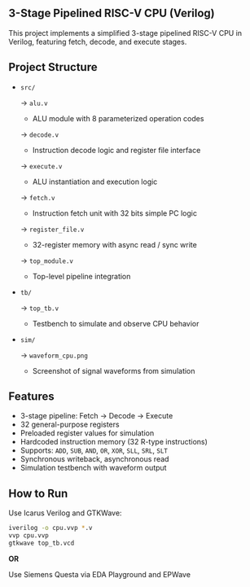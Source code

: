 ## 3-Stage Pipelined RISC-V CPU (Verilog)

This project implements a simplified 3-stage pipelined RISC-V CPU in Verilog, featuring fetch, decode, and execute stages.

## Project Structure

- `src/`
  
  → `alu.v`
    - ALU module with 8 parameterized operation codes

  → `decode.v`  
    - Instruction decode logic and register file interface

  → `execute.v`  
    - ALU instantiation and execution logic

  → `fetch.v`  
    - Instruction fetch unit with 32 bits simple PC logic

  → `register_file.v`  
    - 32-register memory with async read / sync write

  → `top_module.v`  
    - Top-level pipeline integration

- `tb/`

  → `top_tb.v`  
    - Testbench to simulate and observe CPU behavior

- `sim/`

  → `waveform_cpu.png`  
    - Screenshot of signal waveforms from simulation

## Features

- 3-stage pipeline: Fetch → Decode → Execute
- 32 general-purpose registers
- Preloaded register values for simulation
- Hardcoded instruction memory (32 R-type instructions)
- Supports: `ADD`, `SUB`, `AND`, `OR`, `XOR`, `SLL`, `SRL`, `SLT`
- Synchronous writeback, asynchronous read
- Simulation testbench with waveform output

## How to Run

Use Icarus Verilog and GTKWave:

```bash
iverilog -o cpu.vvp *.v
vvp cpu.vvp
gtkwave top_tb.vcd
```

**OR**

Use Siemens Questa via EDA Playground and EPWave

